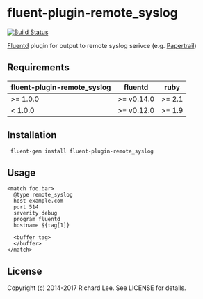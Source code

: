 # fluent-plugin-remote_syslog

[![Build Status](https://travis-ci.org/dlackty/fluent-plugin-remote_syslog.svg?branch=master)](https://travis-ci.org/dlackty/fluent-plugin-remote_syslog)

[Fluentd](http://fluentd.org) plugin for output to remote syslog serivce (e.g. [Papertrail](http://papertrailapp.com/))

## Requirements

| fluent-plugin-remote_syslog | fluentd    | ruby   |
| -------------------         | ---------  | ------ |
| >= 1.0.0                    | >= v0.14.0 | >= 2.1 |
| < 1.0.0                     | >= v0.12.0 | >= 1.9 |

## Installation

```bash
 fluent-gem install fluent-plugin-remote_syslog
```

## Usage

```
<match foo.bar>
  @type remote_syslog
  host example.com
  port 514
  severity debug
  program fluentd
  hostname ${tag[1]}

  <buffer tag>
  </buffer>
</match>
```

## License

Copyright (c) 2014-2017 Richard Lee. See LICENSE for details.
